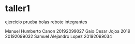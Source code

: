 # taller1
ejercicio  prueba bolas rebote 
integrantes

Manuel Humberto Canon  20192099027
Gaio Cesar Jojoa  2019 20192099032
Samuel Alejandro Lopez 20192099034
